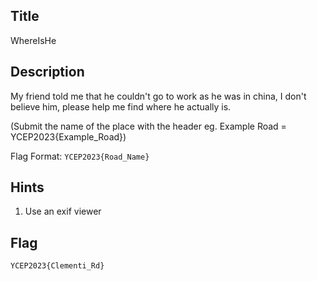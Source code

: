 ## Title
WhereIsHe

## Description
My friend told me that he couldn't go to work as he was in china, I don't believe him, please help me find where he actually is. 

(Submit the name of the place with the header eg. Example Road = YCEP2023{Example_Road})

Flag Format: `YCEP2023{Road_Name}`

## Hints
1. Use an exif viewer 

## Flag
```
YCEP2023{Clementi_Rd}
```